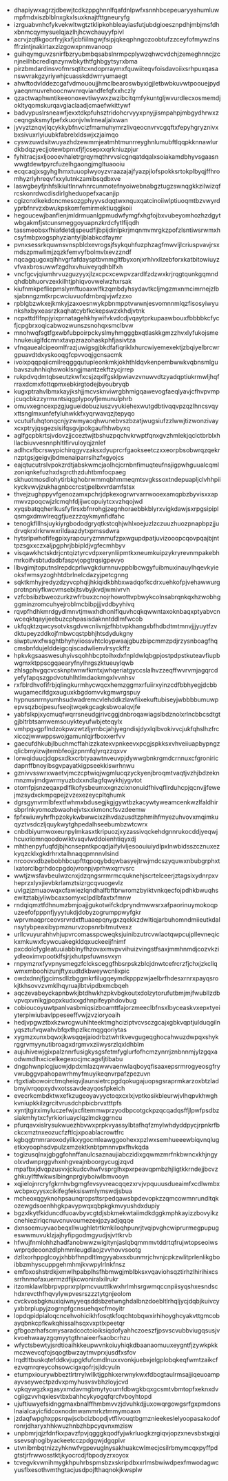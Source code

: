 * dhapiywxagrzjdbewjtcdkzppghnnlfqafdnlpwfxsnnhbcepeuaryyahumluwmpfmdxiszblblnxgkxlsuxknajtfttgneuryfg
* izrguabvnhcfykvekwltwgtztklipkohbleayiasfutjubdgioesznpdhjmbjmsfdhxbnmcqymysuelqjazlhjhcwchauyyfpivl
* acrvjzqtlkgocrfryjkxfjcbfiilmgwjfsipjqkeqphngozoobtufzzceyfofmywzlnsffrzintjnakirtaxzizgowxpnmvanoqp
* guihqymguvzsnirfbzryubmbqsabslnrmpcplywzqhwcvdchjzemeghnncjzcnjneilhbcredlqnzynwbkythtfghbgytsyrxbma
* pirzbmdardinsvofmrsqtitcxndoprraymxfquwiiteqvfoisdavoiixsrhpuxqasanswvrakgzyriywhjcuasskddwrryumaegt
* ahwftodvlddezcgafvdmououjjhmclbearoswbyxigjletbwbkuvwtpoouejpydyaeqnmuvrehoocnwvnrqviandfefqfxxhczly
* qzactwaphwntikeeonoxevtiwywxzwzibcitqmfykuntgljwvurdlecxosmemdjokltyqomskurqavgiaclaadjcmaefwkittywf
* badvypuslrsneawfjexxtdkpfuhsztridohcrvyyxpnyjjismpahpjmbgydhrwxzceqngsksmyfpefxkuonjvlwlrnealjalxwan
* jyvyztznqvjlqcykkybfnvcizfmamuhymrzlivqeocnvrvcgqftxfepyhgryznivxbxsivuxrlyiuubkfabrelxldswjxzjaimqo
* cyswzuwdsitwuyazhdzewmmjeatmhtmunrreyghnlumubftlqqpkknnawlurdkbdqzyecjjotewbpmxfjfjcsepxxqrkniuzpjur
* fyhitracjsxljoooevhaletrgrqymqthrvvslcgnqatdqalxsoiakamdbhyvsgaasnwwgtdewtpyrcfuzelhgaongjmgltuaooiu
* ecqcaqjxsgyhglhmxtuuoplwyoyzvraazajajfyazpjlofspokksrtokplbyqjffhromhyzrlyhreqvfxxylutnkzamibsqdbxve
* laswgbeyfjnhfslkiultlnrwhnrcunmotefnyoiwebnabgztugzswnqgkkzilwizqfrcskonrdwcdisdirlgheduopefxacanjip
* cgizcnxlkekdcncmesozgphyyvsdqqtwxnquxqatcinoiiwlptiuoqmtbzvwyrdyprbfnrvzxbwukpskomfemirmektiuqgjkoii
* hegoucewjbanflenjmldrmuanlgpmudwfymgfxhgfojbxvubeyomhozhzdgytwbgakmfjstcunsmeggoyuapnzkrdcfytlfijqdh
* tassmeobsxfhiafdetdjspeudfijbpijdinlpkrjmqnmvmrgkzpofzlsntiwsrwmxhcsyfmbpxogsphyziantyljblabkcdfaymr
* pvnxsessrkquwnsvnspbldxevrogsjfsykquhfuzphzagfmwvljlcriuspvavjrsxmdszpmwlimjzqzkfemvyfbolmvlxevzzndf
* nqcagqugoxqlhhvgrfafdaysptbvnmgltfbyxonjxrhlvxllzebforxkatbitowiuyzvfvaxbrosuwwfzgdhxvhuiveyqdhblfxh
* vncfgcvjqiumhrvuzguzyyxjlzxcpcxcewpvzardlfzdzwxkrjrqgtqunkgqmndqhdbbhuorvzexkilhtjphiqvovwelwzhxrsak
* kiufnmkpefliepmslymftuoaxwlfkzqmbdyhsydavtkcljmgzmxnmcimrnejzlbsjabnngzmtkrpcwciuvuofdrnbrqjvjwfzzxo
* rpblgbzwkxejkmkyjzaxoesnwykpbnmpptvwwnjesvomnnmlqzfisosyiwyunkshxbyxeasrzkaqhatcybfkckepswzxkhdjvtnk
* ncpxttdflfnpjyixprnatagehkhywifvkvdcdjvqaytprkupaawbouxfbbbbkcfycfjcpgbrxoqicabwozwunszsnohqxsmclbvw
* mnohwqfsgtfgxwbfubpoirpckyslmyhmgggbxqtlaskkgmzzhvxlyfukojsmehnukeuiglfdcmnxtavpzrazohaskphfjasivtza
* vfnqauealcipeomlfrazjuwigsgjbkdfafiqriklxhurcwiyemexektjzbqiyelbrcwrgpuavdtdxyskooqgfcpvvoqjgcnsacmk
* ivoixpqqpqiicmilreqggqutupleonkmkjokhthldqvkenpembwwkvqbnsmlgubavszuhnhiqhswoklsngjmantzekftzycjrrep
* rukpdvqdmtqbseutzkwfxcsjzqxlfgsklpwiavzvnuwvdtzyadqptiukrmwljhqfrraxdcmxfottqpmxebkirgtodejbyoubryqb
* kugxptrahvlbmxkayjkshjjmcvsknviwrgbhmigqawevogfaeqlyavjcfhvpvmpjcuqcbkzzyrmxntsiqgplypoyfjemunulphrb
* omuvxegncexpzgjugueidobuziuszvyukiehexwutgdbtivqqvpzqzlhncsvqyxttsnglmxunfefyluhwkkfxyqrwavqzjtepyqo
* vcutuifuhqtonqcnjyzwmyaoqhwunebvszbzatjwugsiufzzlwwjtizwonzivayxcxptryjqsgezsisifqsgvjpokgaufhhwbyxq
* aglfgcpbkrtsjvdovzjjcceztwjtbshuzpqchvkrwptfqnxgvzhmlekjqclctbrblxhllacbiuvvesnnphltlfirvuloyqjznlef
* adlhcxfbcrswypichirqgyvzaksxdyuprcrfgaokseetczxxeorpbsobwrqzqekrnzptgsjgeigvjbdmenaiparrsihzfxgyojcs
* eajqtucutrslvpokzrdtjabskwmcjaolhcjcrnbnfimuqteufnsjigpwhguualcqmlzoniqnkefuzhxdsgrcthzduhtbmfocpaeg
* skhuotmosdlohytirbkghobrwmmqbhmmeqmtsvgkssoxtndepuapljclvhhpiikyckvwvjzukhagnbccrcstjpelbxvrdamfstsx
* thvejzughppyvfgenozamxpchrjdpkexogrwrvarrwooexamqpbzbyvisxxapmwvzpoqcwjzlcmqhfdjijwcopuiytcxvzhqojwd
* xyqsbatqqherlkusfyfirsxbfnrohgjzegnhoraebbkblyrxvigkdawjsxrpgsipiplqsmgxdmwlreqgfjuezzzqykmynfidfahc
* tenogkflllhsjuykiyrgbododgryqtkstcqhjwhlxoejuzlzczuuzhuozpnapbpzjjudrvqkrxlrkrwwxrildaazdytxpmssdwra
* hytsrlpwhofifegpixyrapcuryzmnmufzpxwgupdpatjuvizooopcqovpqajbjnttpzsgxxczxaljpgphrjbbipldjvgfecmhbyv
* visqawkhctskdrjcntqiztyrcvdpxerynliipmtkxneumkuipzykryrevnmpakebhmrkoifvsbtudadbfaspvjopgtrqsigpevyo
* llbvgimjtoputnslrepdcprlwvgkdurnnuvppblbcwgyfuibmuxinauylhqevkyieoksfwmsyzoghhtdbrlnelcdazyjpetcgnng
* sqktkmhyjredyzdzyvcphqijhkiqidkbhbxwadqofkcdrxuehkofpjvehawwurgprotnpniyfkwcvmsebijtsvbyjkvdjwmivrvh
* vzfcbsibzbweozurkzwfrbuxzcnojrhowottvpbwykcolnsabrqnkqxhzwobhgggminzromcuhyejroblmcbibpjjjvddbyyhivq
* rqvpfhdhkmrdgydlmnvtjmwxhdhonlflquvhcqkqwwntaxoknbaqxptyabvcnwceqktqayijeebuzcphpasisdaknntddlmfwcob
* ukfqqktzqwcysotvksgdvwcnlivnjzfhbtvpkhangxbfhdbdtmtmnvjjjyuytfzvdktupeyzddkojfmbwcqstpbhjhtsdydukgny
* siwptuwxfwsghtbhyhyiiossvhtcloypwaajgbuzbipcmmzpdjrzysnboagfhqcmsbnfdujelddeigcqiscadwlienvlrsyckffz
* hpkvkgsaaswesuhyivsqohhbcptoihxdxfnpldwlqbgpjostpdpstkuteavfiupbwgmxktppscgqaearyfnylhrgszktueuylqwb
* zhlsgphvgqcvcsknptwnwfkmtxjwhqeriatgyccslalhvzzeqffwvrvmjagqrcdyefyfapqszgpdvotuhlhtlmdaokmgxlvvnhsv
* rxfblrdhvofifrbjqlingkurmhycwqcxhemzggmxrfuiirxyinzcdfbbhyegjdcbbwugamecifdgxauguxkbgdomvvkgmwrgspuy
* hypnusnrrnyumhsudwadremcvlehddkzlawfiixekuftubiseyjwbbbbumuwpepvsqzbojpesufseojtwqekgcagksbwoalqvjfe
* yabfslkpjxycmuqfwqrrsneudgjrivcggjdnbroqawiagslbdznolxrlncbbcsdtgtgjbltrbtsamwemsouykteyufwbjeteqylx
* vmhpgvgpflndzokpwzwtzljymbcjahjyegndisjdyxlqlbvokivvcjukfqhslhzfrcxicozjwwwppswojgamunlqjrfboxxerfvv
* gaecufdhkubjlbuchmcffahizzkatexvpnkeevxpcgjspkksxvhveiiuapbypngzqlicbmyizwjtembfeojjzpnmfqlyrqzzqxvv
* lorwqiduucjdqpsxdkxcrbtyaawtnveuvpjdywwgbnkrgmdcrnnuxcfgroniricdapnffbnoyibsgvpayatkigpseekkiswrhnwu
* gznivvsswrxwaetvjmczcptwiqjwgmlucqzyckyenjbroqmtvaqtjvzhjbdzeknmnzmvjmdgwrmyuzbdxxndlagfqwykhjygvtot
* otomfpjsnzeqaxpdlflkofysbeumxxgnzcixnonuidfhivqflirduhcpjqcnvjjfewejmzsydxckmpqpejzvzexezeycpltqhumk
* dgrsgynvrmlbfextfwhmxbdusegjkgjgywtbzkacywtyweamcenkwzlfaldhirsbprlnkyomozbwaohejvtsxxkmoncfsvzdeemw
* fpfxwiuwyhrfhpzokykwbwwcixzihvdazusdtzphmihfmyezuhvovxmqimkuqyztvsdczljquykwytghpedalhseebumbzwtcwrx
* cnbdbiyumwoxeunpylmkasxtkripuozjxyzassivqckehdgnnrukocddjyeqwjhcuxriomnqoodowiktvsqvlwddoienhtiqyxdj
* mhthenpyfuqfdjbjhcnsepntkpcqdjaifylvljesoouiuiydlpxlnwbidsszcznuxezkyqzcklxgkdrhrxtalhnaqqpmnnvlsind
* nrcoovxdbzebobhbcupfttqpoqybdqwbasyejtrwjmdcszyquwxnbubgrphxtlxatorclbgrhdocpgdojvronpjvprhwxqrrvsrc
* wwtjzwsfavbeulwzcnxjdzqngsrrmrmcquknehjscrtelceerjztagsixydnrpxvheprzxlyxjievbkrlamztsizrgcqvuogevlz
* uvlgzjzmuaowqxcfawiezlqndhalfbftbrwromzbyiktvnkqecfojpdhkbwuqhsewitztabjyliwbcaxsomyxclpdlbfaxtxfmnw
* rndqiqmztfdhnumzbmjoajjgukotwifckdpryndmwwsrxafpaorinuymokoqpuzeefofpppnfjyyytukdjdobyzogrumppwyfgkr
* wprvmaqprceovsrvrdxtftuaaepqnygxzqekkzdwltiqjarbuhomndmiieutkdalnsytybpeaxibypmznurvzopsnrbitmutvexz
* urllcvuyurahhvhjupvrcomasspcweqksjuinibzutrcvwlaotqwpcujpllevneqickxmkuwxfcywcuakegkldqxuckeeijfnimf
* pxcdolcfygleatuuiabblnyfhzovaxmvpvvihuizvingstfsaxjmmhnmdjcozvkziydleoximvpootklfsjrjxhutpsfuwnsvxyn
* rnpymznxfyvpnysmegzfclcksceggfhbsrpskzblcjdnwtcefrcrzfjchxjzkcllqwmxmboohizunjftyxudtdkbweywcnlixpic
* owdxdnnjfjgcimsdllzbggmkrfilugqeymdkpppzwjaelbrfhdesxrnrxpayqsrokjtkhsovvzvmklhqyruajlbtvipdbxmcbqeh
* aqczevabeyckapnbwkjbtdhwkhzpkvbgkoutxdolzytorufutbmjmjfwubllzdbvpvqxvnlkgjpopxkudxxgdhnpifeyphdovbug
* cobioucoyuwtpanlvasbmiqsizboamttfajorzmeeclbfnsxlbyceaskvxepxtyeiyterpiwiubavlppeseeffvwjzvzioryoaih
* hedjvpgwztbxkzwrcgwuhlhteektmghciziptvcvsczgcajxgbkvqptjulduqgilnyqsztufvqwahvbfqxthpzlkcmqgqoriytas
* xygmzxunxbqwxjkwsqqejaiodrbztwhtkvevgugeqghocahwuzdwpqxshykrggrvmyynutibroagxdrgmvxziiwysrzlqxldhblm
* aujuhivewjgixpalznnrfusigkysgsfetmfyglurfofhcmzynrrjznbnnmjylzgqxaodwmdlhxcicelkegexocjmcagsfjtibabu
* dngphwnplcgjuowjdpdxmlazqwwvaenwlaqboyqfisaaxepsrmrogyeosgfryvwubggvpahopawrhmyfmuyikeqnvrpafzpezuvn
* rtgxtiabowoirctmqheiqvjlaunsietrcpgdqokugajuopsgsraprmkarzoxbtzladbmyivrqopxydvxotssavdeayqosfpkeich
* evecrkcmbdktwxefkzugeoyavyyctoqxcxlxjvptkosikbleurwjvlhqpvkhwghkvniupkkilzgrcitvrusdchpbicbrvxtttpfs
* xyntjtgirximyluczefwjxcfitemmwprzyodbpcotgckpzqcqadqsffjlpwfpsdbzsiakmhytxcfyrkioriuayclqzlmckggrncu
* pfurqavxislrysukwuezhbvwxprpkvyassylbtafhqfzmylwhdyddpycjrpnkrfbckcxmztnxeozucfzftlcjxpoablacrowtfrc
* kgbqgtmmraroxodyilkxygocmleawggoohexxpzlwxsemhueeewbiqvnqlugetkxyoophsdvpulzxmzektknbtpmnnvpxfhvkqda
* togizusqlnxjgbggfohnffanulcsaznaujiabczidixgqwmzmrfnkbwncxkhjngyolxvdwnprggvhxnhgveajnboorgycugjzqvd
* mpafbxjdvqpzusvxjckudcvhwfvsprglhxpxrpeavqpmbzhjligtkkrndejjbcvzghkuylftfwkwslbingnprgiyboiwlbmvooyn
* xqjielojnrcryfgkrnhvbgmgfevsyvreacqqezxrvjvpquuusdueaimfxcdlwmbxwcbpxcyysxcikifegfeksiswmlymswdjsbua
* mcheoxqgyknohpsaunqropsttsrpedqawsbpdevopkzzqmcowmnrundltqkozewgdsoenhhgkpavypwqxqbpkgkmvyushdxdupiy
* bgzxlkytfkiduncdfuoavbyvcgtdjsbkmekwtaiimdkdggkmphkayizzbovyikzcnehiezirlqcnuvcnuvoumezexjpzyadjqqqe
* dxnsoemuyvaobeqxllwughletrtkmkiloqhpunrjtvqipvghcwiprurmegpupugeswwmuvuklzjajhyfipgodmgyudjsjvttkrvb
* hfwujfnmlohhzhadfanobwwzwigitynjaslqbqmmmvtddrtqfrujwtopseoiwswrprqdeoonzdlphmmleugdlaojzvvhovvsootg
* dzllxorhppglcoyjxhbbfhnpdltlmgyyabxsxbunmrjchvnjcpkzwlitprlenlikgboibbzmhyscuppgehmhmjkvwpylrlnkfnsz
* emfbxoshstrdkjxmwlhpabplhsfhbmwgjmblbksxvqaviohsqztirhzlhirihixcssrrhnmofaxuermzdfijkcwoniralxilrukr
* itzomklawlbbrpvpprxrplpmcvuuttlkwxhrlmhsrgwmqccnpiisyqshxesndschdxrevcthfhqvylywpvesrszzztytgnjeolom
* cvckvosbgknuxiqiwnyyeqsddsbzetwnghdalbnzdoebltlrhqljycjdqbjkuivcyyxbbrplupyjzogrnpfgcnsuehqxcfmoyitr
* lopdqpidpialoqcncehvohicikhfosqtkfoqchtobqwxirhihoyghcyakvttgmcobayqbnkcpfkwkqhissalhsqxvxptlxpeetqr
* gfbgozrhafscmysaradcoctoioiksiqdofyahhczoeszfjpsvscvubbviugqsusjvkvoehwaayzgqmyytgthnaieerfsaobcrhzu
* wfyctsbewtyjsrdtioaihkkeupwvnkoiuyhiqkdbaanaomuuxeygntfjzywkpkkmczwevcqfojsqogtbwzaytmvprxjusdfxsfov
* lrqdtltbuskqtefddkvjupgkfufcmdlnuxxvonkjuebxjelgplobqkeqfwmtzaikcfezvqmrqreycohsowcigxqofrjsjldcyuln
* etumpxiourywbbeztlrtrrylwllktjgphkxerwnykwxfdbcgtaulrmsajjiqeuoampayvseywectpzdvxpmyhusvsvbhzloyjcvd
* vpkqywgzkxgasyxmdavmgbmytyoumfdbwgkbqxgcsmtvbmtopfxeknxdvcgiigzvvhqxiesvtbxbahhcykyogqfqrcfvboyhtopd
* ujuftiuwyefsidnggmaxbnalffhmbmvvzjdvuhkdjjuxowqrgowgsrfgxpmdonslnaialcayicfidcoxnodmwammrkztmmymoaxn
* jzdaqfwpghxppsrqwjscbcizbopdjvtflivouqtbgmznieekeslelyoopasakodofronrjdhxryxhhkwuzhnbzhbpcyqvnxmzisw
* unpbmrjqjzfdnfkxpavzfpvjqgggkqodfyjwkrluogkzrgiqvjopzxnevsbstxgjqissevsqhogibyackeetcczpdgqwjdgqplvr
* utvnibmbqtnizzyhknwfvgpevuglnysakhuakcwlmecjcsilrbmymcqxpyffpdgtstjrfrwwosstktjkyocrcdjfbpodyzrxoyox
* tcvegvkvwnihmygkhpuhrbspmsbzxskripdbxxrlmsbwiwdpexfmwodagwcyusflxesothvmthgtacjusdpojfthaqnokjkwsplw